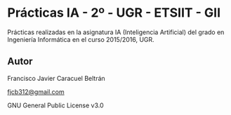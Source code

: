 # Prácticas IA - 2º - UGR - ETSIIT - GII

Prácticas realizadas en la asignatura IA (Inteligencia Artificial) del grado en Ingeniería Informática en el curso 2015/2016, UGR.

## Autor

Francisco Javier Caracuel Beltrán

fjcb312@gmail.com

GNU General Public License v3.0
